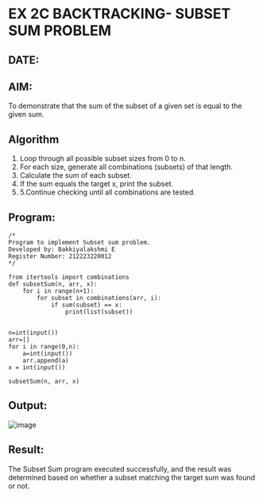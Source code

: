 # EX 2C BACKTRACKING- SUBSET SUM PROBLEM
## DATE:
## AIM:
To demonstrate that the sum of the subset of a given set is equal to the given sum.


## Algorithm
1. Loop through all possible subset sizes from 0 to n.
2. For each size, generate all combinations (subsets) of that length.
3. Calculate the sum of each subset.
4. If the sum equals the target x, print the subset.
5. 5.Continue checking until all combinations are tested.

## Program:
```
/*
Program to implement Subset sum problem.
Developed by: Bakkiyalakshmi E
Register Number: 212223220012
*/
```
```
from itertools import combinations
def subsetSum(n, arr, x):
	for i in range(n+1):
		for subset in combinations(arr, i):
			if sum(subset) == x:
				print(list(subset))


n=int(input())
arr=[]
for i in range(0,n):
    a=int(input())
    arr.append(a)
x = int(input())

subsetSum(n, arr, x)
```

## Output:
![image](https://github.com/user-attachments/assets/2416919f-3ad4-4349-bcae-205c012ee885)




## Result:
The Subset Sum program executed successfully, and the result was determined based on whether a subset matching the target sum was found or not.
